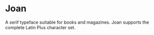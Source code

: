 # Joan

A serif typeface suitable for books and magazines. Joan supports the complete Latin Plus character set.